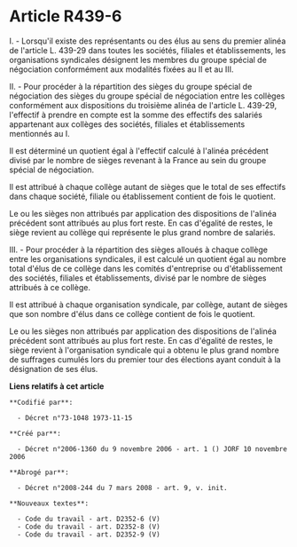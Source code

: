 # Article R439-6

I. - Lorsqu'il existe des représentants ou des élus au sens du premier alinéa de l'article L. 439-29 dans toutes les
sociétés, filiales et établissements, les organisations syndicales désignent les membres du groupe spécial de négociation
conformément aux modalités fixées au II et au III.

II. - Pour procéder à la répartition des sièges du groupe spécial de négociation des sièges du groupe spécial de négociation
entre les collèges conformément aux dispositions du troisième alinéa de l'article L. 439-29, l'effectif à prendre en compte
est la somme des effectifs des salariés appartenant aux collèges des sociétés, filiales et établissements mentionnés au I.

Il est déterminé un quotient égal à l'effectif calculé à l'alinéa précédent divisé par le nombre de sièges revenant à la
France au sein du groupe spécial de négociation.

Il est attribué à chaque collège autant de sièges que le total de ses effectifs dans chaque société, filiale ou établissement
contient de fois le quotient.

Le ou les sièges non attribués par application des dispositions de l'alinéa précédent sont attribués au plus fort reste. En
cas d'égalité de restes, le siège revient au collège qui représente le plus grand nombre de salariés.

III. - Pour procéder à la répartition des sièges alloués à chaque collège entre les organisations syndicales, il est calculé
un quotient égal au nombre total d'élus de ce collège dans les comités d'entreprise ou d'établissement des sociétés, filiales
et établissements, divisé par le nombre de sièges attribués à ce collège.

Il est attribué à chaque organisation syndicale, par collège, autant de sièges que son nombre d'élus dans ce collège contient
de fois le quotient.

Le ou les sièges non attribués par application des dispositions de l'alinéa précédent sont attribués au plus fort reste. En
cas d'égalité de restes, le siège revient à l'organisation syndicale qui a obtenu le plus grand nombre de suffrages cumulés
lors du premier tour des élections ayant conduit à la désignation de ses élus.

**Liens relatifs à cet article**

	**Codifié par**:

	  - Décret n°73-1048 1973-11-15

	**Créé par**:

	  - Décret n°2006-1360 du 9 novembre 2006 - art. 1 () JORF 10 novembre 2006

	**Abrogé par**:

	  - Décret n°2008-244 du 7 mars 2008 - art. 9, v. init.

	**Nouveaux textes**:

	  - Code du travail - art. D2352-6 (V)
	  - Code du travail - art. D2352-8 (V)
	  - Code du travail - art. D2352-9 (V)
